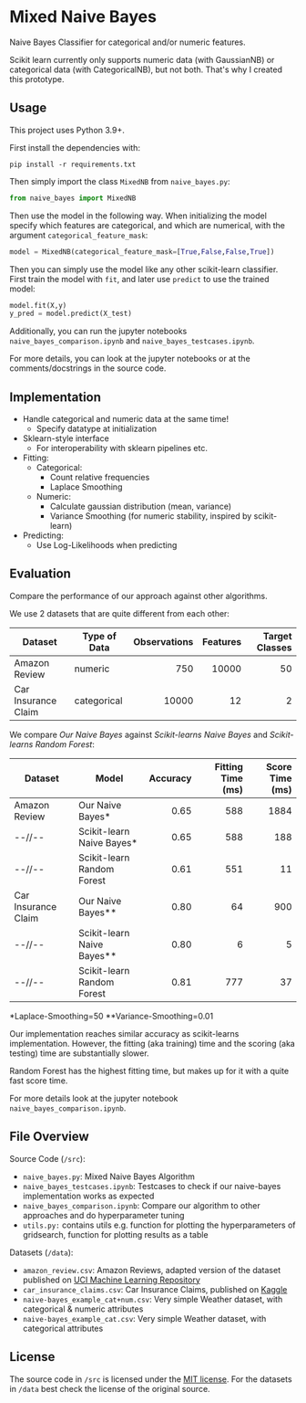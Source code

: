# Mixed Naive Bayes

Naive Bayes Classifier for categorical and/or numeric features.

Scikit learn currently only supports numeric data (with GaussianNB) or categorical data (with CategoricalNB), but not both. 
That's why I created this prototype.

## Usage

This project uses Python 3.9+.

First install the dependencies with:

```console
pip install -r requirements.txt
```

Then simply import the class `MixedNB` from `naive_bayes.py`:

```python
from naive_bayes import MixedNB
```

Then use the model in the following way.
When initializing the model specify which features are categorical, and which are numerical, with the argument `categorical_feature_mask`:

```python
model = MixedNB(categorical_feature_mask=[True,False,False,True])
```

Then you can simply use the model like any other scikit-learn classifier.
First train the model with `fit`, and later use `predict` to use the trained model:

```python
model.fit(X,y)
y_pred = model.predict(X_test)
```

Additionally, you can run the jupyter notebooks `naive_bayes_comparison.ipynb` and `naive_bayes_testcases.ipynb`.

For more details, you can look at the jupyter notebooks or at the comments/docstrings in the source code.

## Implementation

- Handle categorical and numeric data at the same time!
  - Specify datatype at initialization
- Sklearn-style interface
    - For interoperability with sklearn pipelines etc.
- Fitting:
  - Categorical:
    - Count relative frequencies
    - Laplace Smoothing
  - Numeric:
    - Calculate gaussian distribution (mean, variance)
    - Variance Smoothing (for numeric stability, inspired by scikit-learn)
- Predicting:
  - Use Log-Likelihoods when predicting


## Evaluation

Compare the performance of our approach against other algorithms.

We use 2 datasets that are quite different from each other:

| Dataset             | Type of Data | Observations | Features | Target Classes |
|---------------------|--------------|-------------:|---------:|---------------:|
| Amazon Review       | numeric      |          750 |    10000 |             50 |
| Car Insurance Claim | categorical  |        10000 |       12 |              2 |


We compare *Our Naive Bayes* against *Scikit-learns Naive Bayes* and *Scikit-learns Random Forest*:

| Dataset             | Model                      | Accuracy | Fitting Time (ms) | Score Time (ms) |
|---------------------|----------------------------|---------:|------------------:|----------------:|
| Amazon Review       | Our Naive Bayes*           |     0.65 |               588 |            1884 |
| --//--              | Scikit-learn Naive Bayes*  |     0.65 |               588 |             188 |
| --//--              | Scikit-learn Random Forest |     0.61 |               551 |              11 |
| Car Insurance Claim | Our Naive Bayes**          |     0.80 |                64 |             900 |
| --//--              | Scikit-learn Naive Bayes** |     0.80 |                 6 |               5 |
| --//--              | Scikit-learn Random Forest |     0.81 |               777 |              37 |

*Laplace-Smoothing=50
**Variance-Smoothing=0.01

Our implementation reaches similar accuracy as scikit-learns implementation.
However, the fitting (aka training) time and the scoring (aka testing) time are substantially slower.

Random Forest has the highest fitting time, but makes up for it with a quite fast score time.

For more details look at the jupyter notebook `naive_bayes_comparison.ipynb`.

## File Overview

Source Code (`/src`):

- `naive_bayes.py`: Mixed Naive Bayes Algorithm
- `naive_bayes_testcases.ipynb`: Testcases to check if our naive-bayes implementation works as expected
- `naive_bayes_comparison.ipynb`: Compare our algorithm to other approaches and do hyperparameter tuning
- `utils.py:` contains utils e.g. function for plotting the hyperparameters of gridsearch, function for plotting results as a table

Datasets (`/data`):

- `amazon_review.csv`: Amazon Reviews, adapted version of the dataset published on [UCI Machine Learning Repository](https://doi.org/10.24432/C55C88)
- `car_insurance_claims.csv`: Car Insurance Claims, published on [Kaggle](https://www.kaggle.com/datasets/sagnik1511/car-insurance-data)
- `naive-bayes_example_cat+num.csv`: Very simple Weather dataset, with categorical & numeric attributes
- `naive-bayes_example_cat.csv`: Very simple Weather dataset, with categorical attributes


## License

The source code in `/src` is licensed under the [MIT license](/src/LICENSE).
For the datasets in `/data` best check the license of the original source.